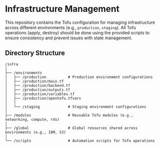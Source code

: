 # Infrastructure Management

This repository contains the Tofu configuration for managing infrastructure across different environments (e.g., `production`, `staging`). All Tofu operations (apply, destroy) should be done using the provided scripts to ensure consistency and prevent issues with state management.

## Directory Structure

```plaintext
/infra
│
├── /environments
│   ├── /production          # Production environment configurations
│   ├── /production/main.tf
│   ├── /production/backend.tf
│   ├── /production/outputs.tf
│   ├── /production/variables.tf
│   ├── /production/opentofu.tfvars
│   │
│   └── /staging             # Staging environment configurations
│
├── /modules                 # Reusable Tofu modules (e.g., networking, compute, rds)
│
├── /global                  # Global resources shared across environments (e.g., IAM, S3)
│
└── /scripts                 # Automation scripts for Tofu operations
```
